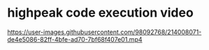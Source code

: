 # highpeak code execution video

https://user-images.githubusercontent.com/98092768/214008071-de4e5086-82ff-4bfe-ad70-7bf68f407e01.mp4

